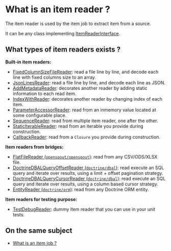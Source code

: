 # What is an item reader ?

The item reader is used by the item job to extract item from a source.

It can be any class implementing [ItemReaderInterface](../../../../src/batch/src/Job/Item/ItemReaderInterface.php).

## What types of item readers exists ?

**Built-in item readers:**
- [FixedColumnSizeFileReader](../../../../src/batch/src/Job/Item/Reader/Filesystem/FixedColumnSizeFileReader.php):
  read a file line by line, and decode each line with fixed columns size to an array.
- [JsonLinesReader](../../../../src/batch/src/Job/Item/Reader/Filesystem/JsonLinesReader.php):
  read a file line by line, and decode each line as JSON.
- [AddMetadataReader](../../../../src/batch/src/Job/Item/Reader/AddMetadataReader.php):
  decorates another reader by adding static information to each read item.
- [IndexWithReader](../../../../src/batch/src/Job/Item/Reader/IndexWithReader.php):
  decorates another reader by changing index of each item.
- [ParameterAccessorReader](../../../../src/batch/src/Job/Item/Reader/ParameterAccessorReader.php):
  read from an inmemory value located at some configurable place.
- [SequenceReader](../../../../src/batch/src/Job/Item/Reader/SequenceReader.php):
  read from multiple item reader, one after the other.
- [StaticIterableReader](../../../../src/batch/src/Job/Item/Reader/StaticIterableReader.php):
  read from an iterable you provide during construction.
- [CallbackReader](../../../../src/batch/src/Job/Item/Reader/CallbackReader.php):
  read from a `Closure` you provide during construction.

**Item readers from bridges:**
- [FlatFileReader (`openspout/openspout`)](../../../../src/batch-openspout/src/Reader/FlatFileReader.php):
  read from any CSV/ODS/XLSX file.
- [DoctrineDBALQueryOffsetReader (`doctrine/dbal`)](../../../../src/batch-doctrine-dbal/src/DoctrineDBALQueryOffsetReader.php):
  read execute an SQL query and iterate over results, using a limit + offset pagination strategy.
- [DoctrineDBALQueryCursorReader (`doctrine/dbal`)](../../../../src/batch-doctrine-dbal/src/DoctrineDBALQueryCursorReader.php):
  read execute an SQL query and iterate over results, using a column based cursor strategy.
- [EntityReader (`doctrine/orm`)](../../../../src/batch-doctrine-orm/src/EntityReader.php):
  read from any Doctrine ORM entity.

**Item readers for testing purpose:**
- [TestDebugReader](../../../../src/batch/src/Test/Job/Item/Reader/TestDebugReader.php):
  dummy item reader that you can use in your unit tests.

## On the same subject

- [What is an item job ?](../item-job.md)
